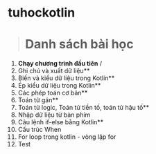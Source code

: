 # tuhockotlin
> # Danh sách bài học
1. **Chạy chương trình đầu tiên** /
2. Ghi chú và xuất dữ liệu**
3. Biến và kiểu dữ liệu trong Kotlin**
4. Ép kiểu dữ liệu trong Kotlin**
5. Các phép toán cơ bản**
6. Toán tử gán**
7. Toán tử logic, Toán tử tiền tố, toán tử hậu tố**
8. Nhập dữ liệu từ bàn phím
9. Câu lệnh if-else bằng Kotlin**
10. Cấu trúc When
11. For loop trong kotlin - vòng lập for
12. Test
